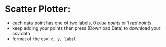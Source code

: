 # Scatter Plotter:
- each data point has one of two labels, 0 _blue points_ or 1 _red points_
- keep adding your points then press (Download Data) to download your csv data
- format of the csv: ```x, y, label```
